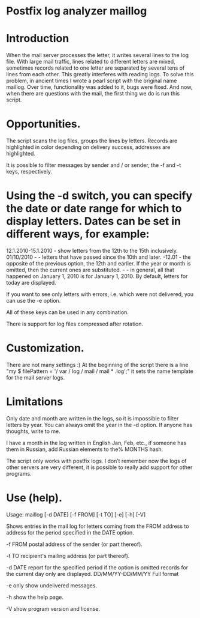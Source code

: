 # Postfix log analyzer maillog

# Introduction

When the mail server processes the letter, it writes several lines to the log file. With large mail traffic, lines related to different letters are mixed, sometimes records related to one letter are separated by several tens of lines from each other. This greatly interferes with reading logs. To solve this problem, in ancient times I wrote a pearl script with the original name maillog. Over time, functionality was added to it, bugs were fixed. And now, when there are questions with the mail, the first thing we do is run this script.


# Opportunities.
The script scans the log files, groups the lines by letters. Records are highlighted in color depending on delivery success, addresses are highlighted.


It is possible to filter messages by sender and / or sender, the -f and -t keys, respectively.


# Using the -d switch, you can specify the date or date range for which to display letters. Dates can be set in different ways, for example:


12.1.2010-15.1.2010 - show letters from the 12th to the 15th inclusively. 01/10/2010 - - letters that have passed since the 10th and later. -12.01 - the opposite of the previous option, the 12th and earlier. If the year or month is omitted, then the current ones are substituted. - - in general, all that happened on January 1, 2010 is for January 1, 2010. By default, letters for today are displayed.


If you want to see only letters with errors, i.e. which were not delivered, you can use the -e option.


All of these keys can be used in any combination.


There is support for log files compressed after rotation.


# Customization.
There are not many settings :) At the beginning of the script there is a line "my $ filePattern = '/ var / log / mail / mail * .log';" it sets the name template for the mail server logs.


# Limitations
Only date and month are written in the logs, so it is impossible to filter letters by year. You can always omit the year in the -d option. If anyone has thoughts, write to me.


I have a month in the log written in English Jan, Feb, etc., if someone has them in Russian, add Russian elements to the% MONTHS hash.


The script only works with postfix logs. I don’t remember now the logs of other servers are very different, it is possible to really add support for other programs.


# Use (help).
 
 Usage: maillog [-d DATE] [-f FROM] [-t TO] [-e] [-h] [-V]

 Shows entries in the mail log for letters coming from the FROM address to
 address for the period specified in the DATE option.

   -f FROM postal address of the sender (or part thereof).

   -t TO   recipient's mailing address (or part thereof).

   -d DATE report for the specified period if the option is omitted
           records for the current day only are displayed.
           DD/MM/YY-DD/MM/YY   Full format

   -e      only show undelivered messages.

   -h      show the help page.

   -V      show program version and license.

